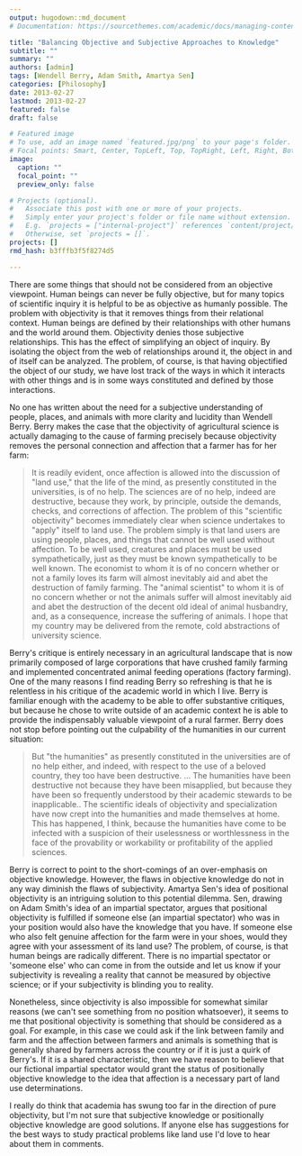 ```yaml
---
output: hugodown::md_document
# Documentation: https://sourcethemes.com/academic/docs/managing-content/

title: "Balancing Objective and Subjective Approaches to Knowledge"
subtitle: ""
summary: ""
authors: [admin]
tags: [Wendell Berry, Adam Smith, Amartya Sen]
categories: [Philosophy]
date: 2013-02-27
lastmod: 2013-02-27
featured: false
draft: false

# Featured image
# To use, add an image named `featured.jpg/png` to your page's folder.
# Focal points: Smart, Center, TopLeft, Top, TopRight, Left, Right, BottomLeft, Bottom, BottomRight.
image:
  caption: ""
  focal_point: ""
  preview_only: false

# Projects (optional).
#   Associate this post with one or more of your projects.
#   Simply enter your project's folder or file name without extension.
#   E.g. `projects = ["internal-project"]` references `content/project/deep-learning/index.md`.
#   Otherwise, set `projects = []`.
projects: []
rmd_hash: b3fffb3f5f8274d5

---
```


There are some things that should not be considered from an objective viewpoint. Human beings can never be fully objective, but for many topics of scientific inquiry it is helpful to be as objective as humanly possible. The problem with objectivity is that it removes things from their relational context. Human beings are defined by their relationships with other humans and the world around them. Objectivity denies those subjective relationships. This has the effect of simplifying an object of inquiry. By isolating the object from the web of relationships around it, the object in and of itself can be analyzed. The problem, of course, is that having objectified the object of our study, we have lost track of the ways in which it interacts with other things and is in some ways constituted and defined by those interactions.

No one has written about the need for a subjective understanding of people, places, and animals with more clarity and lucidity than Wendell Berry. Berry makes the case that the objectivity of agricultural science is actually damaging to the cause of farming precisely because objectivity removes the personal connection and affection that a farmer has for her farm:

> It is readily evident, once affection is allowed into the discussion of "land use," that the life of the mind, as presently constituted in the universities, is of no help. The sciences are of no help, indeed are destructive, because they work, by principle, outside the demands, checks, and corrections of affection. The problem of this "scientific objectivity" becomes immediately clear when science undertakes to "apply" itself to land use. The problem simply is that land users are using people, places, and things that cannot be well used without affection. To be well used, creatures and places must be used sympathetically, just as they must be known sympathetically to be well known. The economist to whom it is of no concern whether or not a family loves its farm will almost inevitably aid and abet the destruction of family farming. The "animal scientist" to whom it is of no concern whether or not the animals suffer will almost inevitably aid and abet the destruction of the decent old ideal of animal husbandry, and, as a consequence, increase the suffering of animals. I hope that my country may be delivered from the remote, cold abstractions of university science.

Berry's critique is entirely necessary in an agricultural landscape that is now primarily composed of large corporations that have crushed family farming and implemented concentrated animal feeding operations (factory farming). One of the many reasons I find reading Berry so refreshing is that he is relentless in his critique of the academic world in which I live. Berry is familiar enough with the academy to be able to offer substantive critiques, but because he chose to write outside of an academic context he is able to provide the indispensably valuable viewpoint of a rural farmer. Berry does not stop before pointing out the culpability of the humanities in our current situation:

> But "the humanities" as presently constituted in the universities are of no help either, and indeed, with respect to the use of a beloved country, they too have been destructive. ... The humanities have been destructive not because they have been misapplied, but because they have been so frequently understood by their academic stewards to be inapplicable.. The scientific ideals of objectivity and specialization have now crept into the humanities and made themselves at home. This has happened, I think, because the humanities have come to be infected with a suspicion of their uselessness or worthlessness in the face of the provability or workability or profitability of the applied sciences.

Berry is correct to point to the short-comings of an over-emphasis on objective knowledge. However, the flaws in objective knowledge do not in any way diminish the flaws of subjectivity. Amartya Sen's idea of positional objectivity is an intriguing solution to this potential dilemma. Sen, drawing on Adam Smith's idea of an impartial spectator, argues that positional objectivity is fulfilled if someone else (an impartial spectator) who was in your position would also have the knowledge that you have. If someone else who also felt genuine affection for the farm were in your shoes, would they agree with your assessment of its land use? The problem, of course, is that human beings are radically different. There is no impartial spectator or 'someone else' who can come in from the outside and let us know if your subjectivity is revealing a reality that cannot be measured by objective science; or if your subjectivity is blinding you to reality.

Nonetheless, since objectivity is also impossible for somewhat similar reasons (we can't see something from no position whatsoever), it seems to me that positional objectivity is something that should be considered as a goal. For example, in this case we could ask if the link between family and farm and the affection between farmers and animals is something that is generally shared by farmers across the country or if it is just a quirk of Berry's. If it is a shared characteristic, then we have reason to believe that our fictional impartial spectator would grant the status of positionally objective knowledge to the idea that affection is a necessary part of land use determinations.

I really do think that academia has swung too far in the direction of pure objectivity, but I'm not sure that subjective knowledge or positionally objective knowledge are good solutions. If anyone else has suggestions for the best ways to study practical problems like land use I'd love to hear about them in comments.

